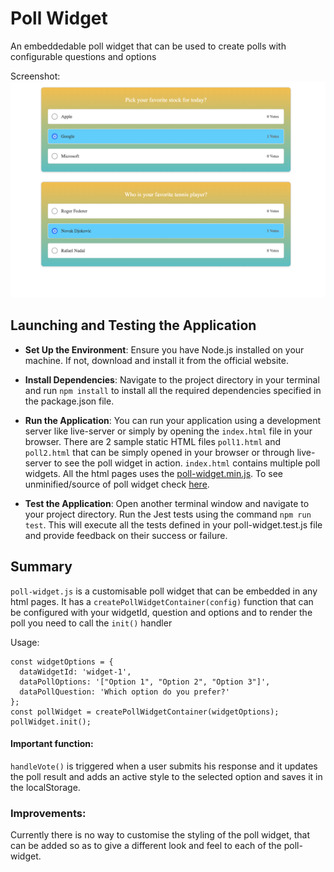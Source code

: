 # Poll Widget

An embeddedable poll widget that can be used to create polls with configurable questions and options

Screenshot:
![poll-widget](screenshots/poll-widget.png)

## Launching and Testing the Application

- **Set Up the Environment**: Ensure you have Node.js installed on your machine. If not, download and install it from the official website.

- **Install Dependencies**: Navigate to the project directory in your terminal and run `npm install` to install all the required dependencies specified in the package.json file.

- **Run the Application**: You can run your application using a development server like live-server or simply by opening the `index.html` file in your browser. There are 2 sample static HTML files `poll1.html` and `poll2.html` that can be simply opened in your browser or through live-server to see the poll widget in action. `index.html` contains multiple poll widgets. All the html pages uses the [poll-widget.min.js](poll-widget.min.js). To see unminified/source of poll widget check [here](poll-widget.js).

- **Test the Application**: Open another terminal window and navigate to your project directory. Run the Jest tests using the command `npm run test`. This will execute all the tests defined in your poll-widget.test.js file and provide feedback on their success or failure.

## Summary

`poll-widget.js` is a customisable poll widget that can be embedded in any html pages. It has a `createPollWidgetContainer(config)` function that can be configured with your widgetId, question and options and to render the poll you need to call the `init()` handler

Usage:

```
const widgetOptions = {
  dataWidgetId: 'widget-1',
  dataPollOptions: '["Option 1", "Option 2", "Option 3"]',
  dataPollQuestion: 'Which option do you prefer?'
};
const pollWidget = createPollWidgetContainer(widgetOptions);
pollWidget.init();
```

#### Important function:

`handleVote()` is triggered when a user submits his response and it updates the poll result and adds an active style to the selected option and saves it in the localStorage.

### Improvements:

Currently there is no way to customise the styling of the poll widget, that can be added so as to give a different look and feel to each of the poll-widget.
